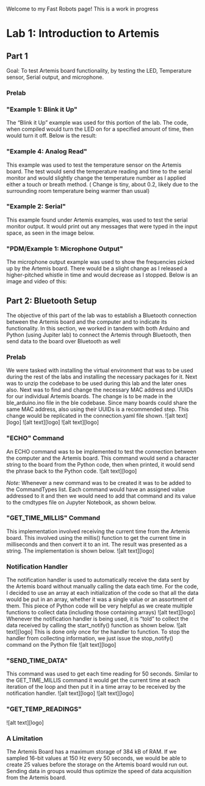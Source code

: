  Welcome to my Fast Robots page! This is a work in progress

# Lab 1: Introduction to Artemis 
## Part 1
Goal: To test Artemis board functionality, by testing the LED, Temperature sensor, Serial output, and microphone.
### Prelab

### "Example 1: Blink it Up"
The “Blink it Up” example was used for this portion of the lab. The code, when compiled would turn the LED on for a specified amount of time, then would turn it off. Below is the result:
### "Example 4: Analog Read"
This example  was used to test the temperature sensor on the Artemis board.  The test would send the temperature reading and time to the serial monitor and would slightly change the temperature number as I applied either a touch or breath method. ( Change is tiny, about 0.2, likely due to the surrounding room temperature being warmer than usual)
### "Example 2: Serial"
This example found under Artemis examples, was used to test the serial monitor output. It would print out any messages that were typed in the input space, as seen in the image below.
### "PDM/Example 1: Microphone Output"
The microphone output example was used to show the frequencies picked up by the Artemis board. There would be a slight change as I released a higher-pitched whistle in time and would decrease as I stopped. Below is an image and video of this:
## Part 2: Bluetooth Setup
The objective of this part of the lab was to establish a Bluetooth connection between the Artemis board and the computer and to indicate its functionality. In this section, we worked in tandem with both Arduino and Python (using Jupiter lab) to connect the Artemis through Bluetooth, then send data to the board over Bluetooth as well
### Prelab
We were tasked with installing the virtual environment that was to be used during the rest of the labs and installing the necessary packages for it. Next was to unzip the codebase to be used during this lab and the later ones also.
Next was to find and change the necessary MAC address and UUIDs for our individual Artemis boards. The change is to be made in the ble_arduino.ino  file in the ble codebase. Since many boards could share the same MAC address, also using their UUIDs is a recommended step. This change would be replicated in the connection.yaml file shown.
![alt text][logo]
![alt text][logo]
![alt text][logo]
### "ECHO" Command
An ECHO command was to be implemented to test the connection between the computer and the Artemis board. This command would send a character string to the board from the Python code, then when printed, it would send the phrase back to the Python code.
![alt text][logo]

*Note:* Whenever a new command was to be created it was to be added to the CommandTypes list. Each command would have an assigned value addressed to it and then we would need to add that command and its value to the cmdtypes file on Jupyter Notebook, as shown below.
###  "GET_TIME_MILLIS" Command
This implementation involved receiving the current time from the Artemis board. This involved using the millis() function to get the current time in milliseconds and then convert it to an int. The result was presented as a string. The implementation is shown below.
![alt text][logo]
### Notification Handler
The notification handler is used to automatically receive the data sent by the Artemis board without manually calling the data each time.  For the code, I decided to use an array at each initialization of the code so that all the data would be put in an array, whether it was a single value or an assortment of them. This piece of Python code will be very helpful as we create multiple functions to collect data (including those containing arrays)
![alt text][logo]
Whenever the notification handler is being used, it is “told” to collect the data received by calling the start_notify() function as shown below. 
![alt text][logo]
This is done only once for the handler to function. To stop the handler from collecting information, we just issue the stop_notify() command on the Python file 
![alt text][logo]
### "SEND_TIME_DATA"
This command was used to get each time reading for 50 seconds. Similar to the GET_TIME_MILLIS command it would get the current time at each iteration of the loop and then put it in a time array to be received by the notification handler. 
![alt text][logo]
![alt text][logo]
### "GET_TEMP_READINGS"
![alt text][logo]

### A Limitation
The Artemis Board has a maximum storage of 384 kB of RAM. If we sampled 16-bit values at 150 Hz every 50 seconds, we would be able to create 25 values before the storage on the Artemis board would run out. Sending data in groups would thus optimize the speed of data acquisition from the Artemis board.
























